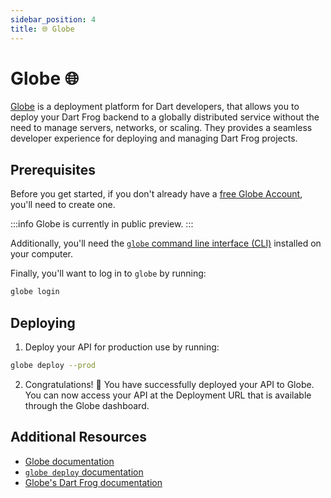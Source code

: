 ```yaml
---
sidebar_position: 4
title: 🌐 Globe
---
```


# Globe 🌐

[Globe](https://globe.dev/) is a deployment platform for Dart developers, that allows you to deploy your Dart Frog backend to a globally distributed service without the need to manage servers, networks, or scaling. They provides a seamless developer experience for deploying and managing Dart Frog projects.

## Prerequisites

Before you get started, if you don't already have a [free Globe Account](https://globe.dev/login), you'll need to create one.

:::info
Globe is currently in public preview.
:::

Additionally, you'll need the [`globe` command line interface (CLI)](https://docs.globe.dev/cli#installation) installed on your computer.

Finally, you'll want to log in to `globe` by running:

```bash
globe login
```

## Deploying

1. Deploy your API for production use by running:

```bash
globe deploy --prod
```

2. Congratulations! 🎉 You have successfully deployed your API to Globe. You can now access your API at the Deployment URL that is available through the Globe dashboard.

## Additional Resources

- [Globe documentation](https://docs.globe.dev/)
- [`globe deploy` documentation](https://docs.globe.dev/cli/commands/deployy)
- [Globe's Dart Frog documentation](https://docs.globe.dev/frameworks/dart-frog)

